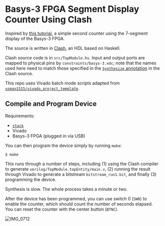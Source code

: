 # Basys-3 FPGA Segment Display Counter Using Clash

Inspired by [this tutorial](https://www.fpga4student.com/2017/09/seven-segment-led-display-controller-basys3-fpga.html),
a simple second counter using the 7-segment display of the Basys-3 FPGA.

The source is written in [Clash](https://clash-lang.org/), an HDL based on
Haskell.

Clash source code is in `src/TopModule.hs`. Input and output ports are mapped
to physical pins by `constraints/basys-3.xdc`; note that the names used
here need to match those specified in the [`Synthesize` annotation](https://github.com/shwestrick/basys-3-clash-counter-example/blob/9c7633f9601362a7a3daba5c6bf01a70f721914c/src/TopModule.hs#L87-L98)
in the Clash source.

This repo uses Vivado batch mode scripts adapted from [`usman1515/vivado_project_template`](https://github.com/usman1515/vivado_project_template).

## Compile and Program Device

Requirements:
  * [`stack`](https://docs.haskellstack.org/en/stable/)
  * Vivado
  * Basys-3 FPGA (plugged in via USB)

You can then program the device simply by running `make`:
```
$ make
```

This runs through a number of steps, including (1) using the Clash compiler
to generate `verilog/TopModule.topEntity/main.v`, (2) running the result through
Vivado to generate a bitstream `bitstream_run1.bit`, and finally (3) programming
the device.

Synthesis is slow. The whole process takes a minute or two.

After the device has been programmed, you can use switch 0 (`SW0`) to enable
the counter, which should count the number of seconds elapsed. You can reset
the counter with the center button (`BTNC`).

![IMG_0712](https://github.com/user-attachments/assets/8e540cbf-4ccb-4524-9a89-632e6c50bd22)
